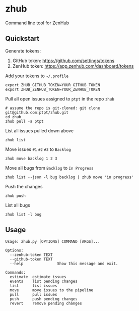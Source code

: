 # zhub
Command line tool for ZenHub

<!-- ## Installation

```shell
pip install zhub
``` -->

## Quickstart

Generate tokens:

1. GitHub token: https://github.com/settings/tokens
2. ZenHub token: https://app.zenhub.com/dashboard/tokens

Add your tokens to `~/.profile`
```shell
export ZHUB_GITHUB_TOKEN=YOUR_GITHUB_TOKEN
export ZHUB_ZENHUB_TOKEN=YOUR_ZENHUB_TOKEN
```

Pull all open issues assigned to `ptpt` in the repo `zhub`
```shell
# assume the repo is git-cloned: git clone git@github.com:ptpt/zhub.git
cd zhub
zhub pull -a ptpt
```

List all issues pulled down above
```shell
zhub list
```

Move issues `#1` `#2` `#3` to `Backlog`
```shell
zhub move backlog 1 2 3
```

Move all bugs from `Backlog` to `In Progress`
```shell
zhub list --json -l bug backlog | zhub move 'in progress'
```

Push the changes
```shell
zhub push
```

List all bugs
```shell
zhub list -l bug
```

## Usage

```
Usage: zhub.py [OPTIONS] COMMAND [ARGS]...

Options:
  --zenhub-token TEXT
  --github-token TEXT
  --help               Show this message and exit.

Commands:
  estimate  estimate issues
  events    list pending changes
  list      list issues
  move      move issues to the pipeline
  pull      pull issues
  push      push pending changes
  revert    remove pending changes
```
